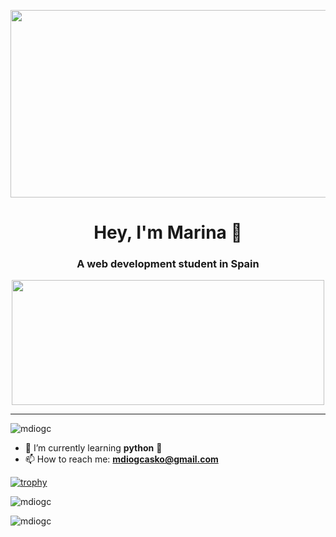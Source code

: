 <p align="center">
  <img width="1000" height="300" src="https://i.pinimg.com/originals/c2/92/42/c29242077524e0d14dabf72395b3f081.jpg">
</p>


<div align="center">

# Hey, I'm Marina 🦆

### A web development student in Spain


<img src="https://i.pinimg.com/originals/d4/e4/cb/d4e4cb0a31d3ce2eb5c9535f0d0f0f6c.gif" width="500" height="200"/>
</div>

---
<p align="left"> <img src="https://komarev.com/ghpvc/?username=mdiogc&label=Profile%20views&color=0e75b6&style=flat" alt="mdiogc" /> 
</p>



- 🌱 I’m currently learning **python** 🐍
- 📫 How to reach me: **mdiogcasko@gmail.com**

[![trophy](https://github-profile-trophy.vercel.app/?username=mdiogc)](https://github.com/ryo-ma/github-profile-trophy)


<p><img align="center" src="https://github-readme-stats.vercel.app/api/top-langs?username=mdiogc&show_icons=true&locale=en&layout=compact" alt="mdiogc" /></p>
<p><img align="center" src="https://github-readme-streak-stats.herokuapp.com/?user=mdiogc&" alt="mdiogc" /></p>


<!--
**mdiogc/mdiogc** is a ✨ _special_ ✨ repository because its `README.md` (this file) appears on your GitHub profile.

Here are some ideas to get you started:

- 🔭 I’m currently working on ...
- 👯 I’m looking to collaborate on ...
- 🤔 I’m looking for help with ...
- 💬 Ask me about ...
- 📫 How to reach me: ...
- 😄 Pronouns: ...
- ⚡ Fun fact: ...
-->
